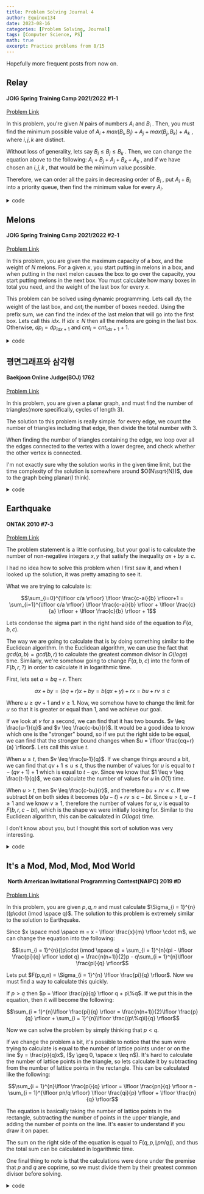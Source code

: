 ```yaml
---
title: Problem Solving Journal 4
author: Equinox134
date: 2023-08-16
categories: [Problem Solving, Journal]
tags: [Computer Science, PS]
math: true
excerpt: Practice problems from 8/15
---
```


Hopefully more frequent posts from now on.

## Relay
#### JOIG Spring Training Camp 2021/2022 #1-1
[Problem Link][relay]

In this problem, you're given $N$ pairs of numbers $A_i$ and $B_i$ . Then, you must find the minimum possible value of $A_i + max(B_i, B_j) + A_j + max(B_j, B_k) + A_k$ , where $i, j, k$ are distinct.

Without loss of generality, lets say $B_i \leq B_j \leq B_k$ . Then, we can change the equation above to the following: $A_i + B_j + A_j + B_k + A_k$ , and if we have chosen an $i, j, k$ , that would be the minimum value possible.

Therefore, we can order all the pairs in decreasing order of $B_i$ , put $A_i + B_i$ into a priority queue, then find the minimum value for every $A_i$.

<details markdown="1">
  <summary>code</summary>

```cpp
#include <bits/stdc++.h>
using namespace std;
typedef long long ll;
typedef pair<int,int> pii;
typedef pair<ll,ll> pll;
typedef pair<double,double> pdd;
//typedef complex<double> cpx;
#define fastio cin.tie(0)->sync_with_stdio(0); cout.tie(0);
#define all(x) x.begin(),x.end()
#define compress(x) x.erase(unique(all(x)),x.end())
#define ff first
#define ss second
#define INF 1e17
#define MAX 500010
#define SIZE 100010
#define MOD 1000000007

int main(){
	fastio;
	ll n; cin >> n;
	pll a[200010] = {};
	priority_queue<ll> pq;
	for(int i=1;i<=n;i++){
		cin >> a[i].ff >> a[i].ss;
	}
	sort(a+1,a+1+n,[&](pll x, pll y){
		return x.ss>y.ss;
	});
	pq.push(-a[1].ff-a[1].ss);
	pq.push(-a[2].ff-a[2].ss);
	ll ans = LLONG_MAX;
	for(int i=3;i<=n;i++){
		ll k1 = pq.top(); pq.pop();
		ll k2 = pq.top(); pq.pop();
		ans = min(-k1-k2+a[i].ff,ans);
		pq.push(k1); pq.push(k2);
		pq.push(-a[i].ff-a[i].ss);
	}
	cout << ans;
}
```
</details>

## Melons
#### JOIG Spring Training Camp 2021/2022 #2-1
[Problem Link][melons]

In this problem, you are given the maximum capacity of a box, and the weight of $N$ melons. For a given $x$, you start putting in melons in a box, and when putting in the next melon causes the box to go over the capacity, you start putting melons in the next box. You must calculate how many boxes in total you need, and the weight of the last box for every $x$.

This problem can be solved using dynamic programming. Lets call $dp_i$ the weight of the last box, and $cnt_i$ the number of boxes needed. Using the prefix sum, we can find the index of the last melon that will go into the first box. Lets call this $idx$. If $idx \geq N$ then all the melons are going in the last box. Otherwise, $dp_i = dp_{idx+1}$ and $cnt_i = cnt_{idx+1} + 1$.

<details markdown="1">
  <summary>code</summary>
  
```cpp
#include <bits/stdc++.h>
using namespace std;
typedef long long ll;
typedef pair<int,int> pii;
typedef pair<ll,ll> pll;
typedef pair<double,double> pdd;
//typedef complex<double> cpx;
#define fastio cin.tie(0)->sync_with_stdio(0); cout.tie(0);
#define all(x) x.begin(),x.end()
#define compress(x) x.erase(unique(all(x)),x.end())
#define ff first
#define ss second
#define INF 1e17
#define MAX 500010
#define SIZE 100010
#define MOD 1000000007

ll n,l,a[200010],dp[200010],pfx[200010],cnt[200010];

int main(){
	fastio;
	cin >> n >> l;
	for(int i=1;i<=n;i++){
		cin >> a[i];
		pfx[i] = pfx[i-1]+a[i];
	}
	dp[n] = a[n]; cnt[n] = 1;
	for(int i=n-1;i>=1;i--){
		ll idx = lower_bound(pfx+1,pfx+1+n,pfx[i-1]+l) - pfx;
		if(pfx[idx]>pfx[i-1]+l) idx--;
		if(idx>=n){
			dp[i] = pfx[n] - pfx[i-1];
			cnt[i] = 1;
		}
		else{
			dp[i] = dp[idx+1];
			cnt[i] = cnt[idx+1]+1;
		}
	}
	for(int i=1;i<=n;i++){
		cout << cnt[i] << " " << dp[i] << "\n";
	}
}
```
</details>

## 평면그래프와 삼각형
#### Baekjoon Online Judge(BOJ) 1762
[Problem Link][planar]

In this problem, you are given a planar graph, and must find the number of triangles(more specifically, cycles of length 3).

The solution to this problem is really simple. for every edge, we count the number of triangles including that edge, then divide the total number with 3.

When finding the number of triangles containing the edge, we loop over all the edges connected to the vertex with a lower degree, and check whether the other vertex is connected.

I'm not exactly sure why the solution works in the given time limit, but the time complexity of the solution is somewhere around $O(N\sqrt{N})$, due to the graph being planar(I think).

<details markdown="1">
  <summary>code</summary>
  
```cpp
#include <bits/stdc++.h>
using namespace std;
typedef long long ll;
typedef pair<int,int> pii;
typedef pair<ll,ll> pll;
typedef pair<double,double> pdd;
//typedef complex<double> cpx;
#define fastio cin.tie(0)->sync_with_stdio(0); cout.tie(0);
#define all(x) x.begin(),x.end()
#define compress(x) x.erase(unique(all(x)),x.end())
#define ff first
#define ss second
#define INF 1e17
#define MAX 500010
#define SIZE 100010
#define MOD 1000000007

ll n,m,deg[100010];
vector<ll> g[100010];
vector<pll> v;
map<pll,ll> mp;

int main(){
	fastio;
	cin >> n >> m;
	for(int i=0;i<m;i++){
		ll x,y; cin >> x >> y;
		g[x].push_back(y);
		g[y].push_back(x);
		v.push_back({x,y});
		deg[x]++; deg[y]++;
		mp[{x,y}] = mp[{y,x}] = 1;
	}
	ll ans = 0;
	for(int i=0;i<m;i++){
		ll x = v[i].ff, y = v[i].ss;
		if(deg[x]>deg[y]) swap(x,y);
		for(auto j:g[x]){
			ans += mp[{j,y}];
		}
	}
	cout << ans/3;
}
```
</details>

## Earthquake
#### ONTAK 2010 #7-3
[Problem Link][earthquake]

The problem statement is a little confusing, but your goal is to calculate the number of non-negative integers $x, y$ that satisfy the inequality $ax + by \leq c$.

I had no idea how to solve this problem when I first saw it, and when I looked up the solution, it was pretty amazing to see it.

What we are trying to calculate is:

$$\sum_{i=0}^{\lfloor c/a \rfloor} \lfloor \frac{c-ai}{b} \rfloor+1 = \sum_{i=1}^{\lfloor c/a \rfloor} \lfloor \frac{c-ai}{b} \rfloor + \lfloor \frac{c}{a} \rfloor + \lfloor \frac{c}{b} \rfloor + 1$$

Lets condense the sigma part in the right hand side of the equation to $F(a,b,c)$.

The way we are going to calculate that is by doing something similar to the Euclidean algorithm. In the Euclidean algorithm, we can use the fact that $gcd(a,b) = gcd(b,r)$ to calculate the greatest common divisor in $O(loga)$ time. Similarly, we're somehow going to change $F(a,b,c)$ into the form of $F(b,r,?)$ in order to calculate it in logarithmic time.

First, lets set $a = bq + r$. Then:

$$ax + by = (bq + r)x + by = b(qx + y) + rx = bu + rv \leq c$$

Where $u \geq qv + 1$ and $v \geq 1$. Now, we somehow have to change the limit for $u$ so that it is greater or equal than 1, and we achieve our goal.

If we look at $v$ for a second, we can find that it has two bounds. $v \leq \frac{u-1}{q}$ and $v \leq \frac{c-bu}{r}$. It would be a good idea to know which one is the "stronger" bound, so if we put the right side to be equal, we can find that the stronger bound changes when $u = \lfloor \frac{cq+r}{a} \rfloor$. Lets call this value $t$.

When $u \leq t$, then $v \leq \frac{u-1}{q}$. If we change things around a bit, we can find that $qv + 1 \leq u \leq t$, thus the number of values for $u$ is equal to $t - (qv + 1) + 1$ which is equal to $t - qv$. Since we know that $1 \leq v \leq \frac{t-1}{q}$, we can calculate the number of values for $u$ in $O(1)$ time.

When $u > t$, then $v \leq \frac{c-bu}{r}$, and therefore $bu + rv \leq c$. If we subtract $bt$ on both sides it becomes $b(u-t) + rv \leq c-bt$. Since $u > t$, $u - t \geq 1$ and we know $v \geq 1$, therefore the number of values for $u, v$ is equal to $F(b,r,c-bt)$, which is the shape we were initially looking for. Similar to the Euclidean algorithm, this can be calculated in $O(loga)$ time.

I don't know about you, but I thought this sort of solution was very interesting.

<details markdown="1">
  <summary>code</summary>
  
```cpp
#include <bits/stdc++.h>
using namespace std;
typedef long long ll;
typedef pair<int,int> pii;
typedef pair<ll,ll> pll;
typedef pair<double,double> pdd;
//typedef complex<double> cpx;
#define fastio cin.tie(0)->sync_with_stdio(0); cout.tie(0);
#define all(x) x.begin(),x.end()
#define compress(x) x.erase(unique(all(x)),x.end())
#define ff first
#define ss second
#define INF 1e17
#define MAX 500010
#define SIZE 100010
#define MOD 1000000007

ll solve(ll a, ll b, ll c){
	if(a<b) swap(a,b);

	if(c/a<100){
		ll ans = 0;
		for(int i=1;i<=c/a;i++){
			ans += (c-a*i)/b;
		}
		return ans;
	}

	ll q = a/b, r = a%b, t = (c*q+r)/a;
	ll x = (t-1)/q*(2*t-(1+(t-1)/q)*q)/2;
	ll y = solve(b,r,c-b*t);
	return x+y;
}

int main(){
	fastio;
	ll a,b,c; cin >> a >> b >> c;
	cout << solve(a,b,c)+c/a+c/b+1;
}
```
</details>

## It's a Mod, Mod, Mod, Mod World
####  North American Invitational Programming Contest(NAIPC) 2019 #D
[Problem Link][mod]

In this problem, you are given $p, q, n$ and must calculate $\Sigma_{i = 1}^{n} ((p\cdot i)mod \space q)$. The solution to this problem is extremely similar to the solution to Earthquake.

Since $x \space mod \space m = x - \lfloor \frac{x}{m} \rfloor \cdot m$, we can change the equation into the following:

$$\sum_{i = 1}^{n}((p\cdot i)mod \space q) = \sum_{i = 1}^{n}(pi - \lfloor \frac{pi}{q} \rfloor \cdot q) = \frac{n(n+1)}{2}p - q\sum_{i = 1}^{n}\lfloor \frac{pi}{q} \rfloor$$

Lets put $F(p,q,n) = \Sigma_{i = 1}^{n} \lfloor \frac{pi}{q} \rfloor$. Now we must find a way to calculate this quickly.

If $p > q$ then $p = \lfloor \frac{p}{q} \rfloor q + p\%q$. If we put this in the equation, then it will become the following:

$$\sum_{i = 1}^{n}\lfloor \frac{pi}{q} \rfloor = \frac{n(n+1)}{2}\lfloor \frac{p}{q} \rfloor + \sum_{i = 1}^{n}\lfloor \frac{(p\%q)i}{q} \rfloor$$

Now we can solve the problem by simply thinking that $p < q$.

If we change the problem a bit, it's possible to notice that the sum were trying to calculate is equal to the number of lattice points under or on the line $y = \frac{p}{q}x$, ($y \geq 0, \space x \leq n$). It's hard to calculate the number of lattice points in the triangle, so lets calculate it by subtracting from the number of lattice points in the rectangle. This can be calculated like the following:

$$\sum_{i = 1}^{n}\lfloor \frac{pi}{q} \rfloor = \lfloor \frac{pn}{q} \rfloor n - \sum_{i = 1}^{\lfloor pn/q \rfloor} \lfloor \frac{qi}{p} \rfloor + \lfloor \frac{n}{q} \rfloor$$

The equation is basically taking the number of lattice points in the rectangle, subtracting the number of points in the upper triangle, and adding the number of points on the line. It's easier to understand if you draw it on paper.

The sum on the right side of the equation is equal to $F(q,p,\lfloor pn/q \rfloor)$, and thus the total sum can be calculated in logarithmic time.

One final thing to note is that the calculations were done under the premise that $p$ and $q$ are coprime, so we must divide them by their greatest common divisor before solving.

<details markdown="1">
  <summary>code</summary>
  
```cpp
#include <bits/stdc++.h>
using namespace std;
typedef long long ll;
typedef pair<int,int> pii;
typedef pair<ll,ll> pll;
typedef pair<double,double> pdd;
//typedef complex<double> cpx;
#define fastio cin.tie(0)->sync_with_stdio(0); cout.tie(0);
#define all(x) x.begin(),x.end()
#define compress(x) x.erase(unique(all(x)),x.end())
#define ff first
#define ss second
#define INF 1e17
#define MAX 500010
#define SIZE 100010
#define MOD 1000000007

ll solve(ll p, ll q, ll n){
	if(!p) return 0;
	if(p>=q) return n*(n+1)/2*(p/q) + solve(p%q,q,n);
	if(p<q) return p*n/q*n-solve(q,p,p*n/q)+n/q;
	return 0;
}

int main(){
	fastio;
	ll t; cin >> t;
	while(t--){
		ll p,q,n; cin >> p >> q >> n;
		ll g = __gcd(p,q);
		cout << n*(n+1)/2*p-q*solve(p/g,q/g,n) << "\n";
	}
}
```
</details>

[relay]: https://www.acmicpc.net/problem/27206
[melons]: https://www.acmicpc.net/problem/27208
[planar]: https://www.acmicpc.net/problem/1762
[earthquake]: https://www.acmicpc.net/problem/8483
[mod]: https://www.acmicpc.net/problem/16998
